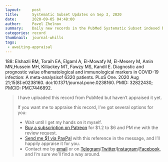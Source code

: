 ```yaml
---
layout:     post
title:      Systematic Subset Updates on Sep 3, 2020
date:       2020-09-05 04:48:00
author:     Pavel Zhelnov
summary:    Daily new records in the PubMed Systematic Subset indexed by Sep 3, 2020.
categories: record
thumbnail:  journal-whills
tags:
 - awaiting-appraisal
---
```


188: Elshazli RM, Toraih EA, Elgaml A, El-Mowafy M, El-Mesery M, Amin MN,Hussein MH, Killackey MT, Fawzy MS, Kandil E. Diagnostic and prognostic value ofhematological and immunological markers in COVID-19 infection: A meta-analysisof 6320 patients. PLoS One. 2020 Aug 21;15(8):e0238160. doi:10.1371/journal.pone.0238160. PMID: 32822430; PMCID: PMC7446892.

> I have uploaded this record from PubMed but haven’t appraised it yet.
>
> If you want me to appraise this record, I’ve got several options for you:
> * Wait until I get my hands on it myself.
> * [Buy a subscription on Patreon](https://patreon.com/zheln) for $1.2 to $6 and PM me with the review request.
> * [Send me $1 via PayPal](https://paypal.me/pjelnov) with this reference in the message, and I’ll happily appraise it for you.
> * Contact me by [email](mailto:pavel@zheln.com) or on [Telegram](https://t.me/drzhelnov)/[Twitter](https://twitter.com/drzhelnov)/[Instagram](https://instagram.com/igzheln)/[Facebook](https://facebook.com/drzhelnov), and I’m sure we’ll find a way around.
